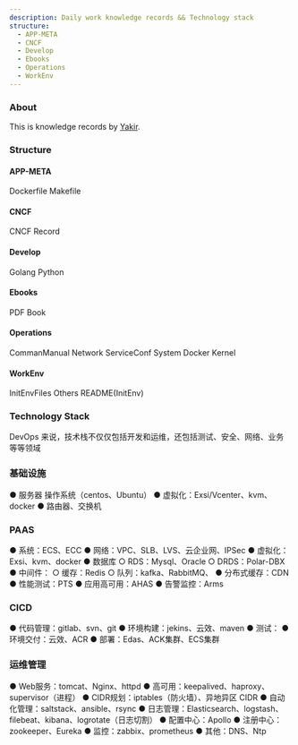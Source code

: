 ```yaml
---
description: Daily work knowledge records && Technology stack
structure:
  - APP-META
  - CNCF
  - Develop
  - Ebooks
  - Operations
  - WorkEnv
---
```

### About

This is knowledge records by [Yakir](https://yakir3.gitbook.io/gitbook/).


### Structure
#### APP-META
Dockerfile
Makefile

#### CNCF
CNCF Record

#### Develop
Golang
Python

#### Ebooks
PDF Book

#### Operations
CommanManual
Network
ServiceConf
System
Docker
Kernel

#### WorkEnv
InitEnvFiles
Others
README(InitEnv)


### Technology Stack

DevOps 来说，技术栈不仅仅包括开发和运维，还包括测试、安全、网络、业务等等领域


### 基础设施
● 服务器
操作系统（centos、Ubuntu）
● 虚拟化：Exsi/Vcenter、kvm、docker
● 路由器、交换机

### PAAS
● 系统：ECS、ECC
● 网络：VPC、SLB、LVS、云企业网、IPSec
● 虚拟化：Exsi、kvm、docker
● 数据库
  ○ RDS：Mysql、Oracle
  ○ DRDS：Polar-DBX
● 中间件：
  ○ 缓存：Redis
  ○ 队列：kafka、RabbitMQ、
● 分布式缓存：CDN
● 性能测试：PTS
● 应用高可用：AHAS
● 告警监控：Arms

### CICD
● 代码管理：gitlab、svn、git
● 环境构建：jekins、云效、maven
● 测试：
● 环境交付：云效、ACR
● 部署：Edas、ACK集群、ECS集群

### 运维管理
● Web服务：tomcat、Nginx、httpd
● 高可用：keepalived、haproxy、supervisor（进程）
● CIDR规划：iptables（防火墙）、异地异区 CIDR
● 自动化管理：saltstack、ansible、rsync
● 日志管理：Elasticsearch、logstash、filebeat、kibana、logrotate（日志切割）
● 配置中心：Apollo
● 注册中心：zookeeper、Eureka
● 监控：zabbix、prometheus
● 其他：DNS、Ntp

